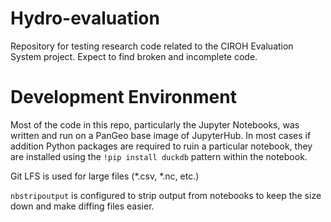 # Hydro-evaluation
Repository for testing research code related to the CIROH Evaluation System project.  Expect to find broken and incomplete code.

# Development Environment
Most of the code in this repo, particularly the Jupyter Notebooks, was written and run on a PanGeo base image of JupyterHub. In most cases if addition Python packages are required to ruin a particular notebook, they are installed using the `!pip install duckdb` pattern within the notebook.

Git LFS is used for large files (*.csv, *.nc, etc.)

`nbstripoutput` is configured to strip output from notebooks to keep the size down and make diffing files easier.

